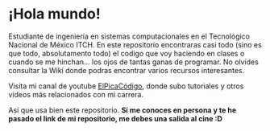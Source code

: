# ¡Hola mundo!
Estudiante de ingeniería en sistemas computacionales en el Tecnológico Nacional de México ITCH. En este repositorio encontraras casi todo (sino es que todo, absolutamento todo) el codigo que voy haciendo en clases o cuando se me hinchan... los ojos de tantas ganas de programar. No olvides consultar la Wiki donde podras encontrar varios recursos interesantes.

Visita mi canal de youtube [ElPicaCódigo](https://www.youtube.com/channel/UCA1l6cFTOSyEGIiAUN901_g/), donde subo tutoriales y otros videos más relacionados con mi carrera.

Así que usa bien este repositorio. **Si me conoces en persona y te he pasado el link de mi repositorio, me debes una salida al cine :D**
